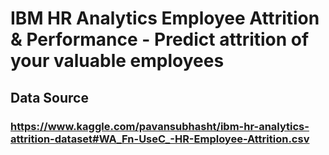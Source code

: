 # IBM HR Analytics Employee Attrition & Performance - Predict attrition of your valuable employees

## Data Source

### https://www.kaggle.com/pavansubhasht/ibm-hr-analytics-attrition-dataset#WA_Fn-UseC_-HR-Employee-Attrition.csv

